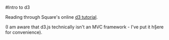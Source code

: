 #Intro to d3

Reading through Square's online [d3 tutorial](https://square.github.io/intro-to-d3).

(I am aware that d3.js technically isn't an MVC framework - I've put it h§ere for convenience).
